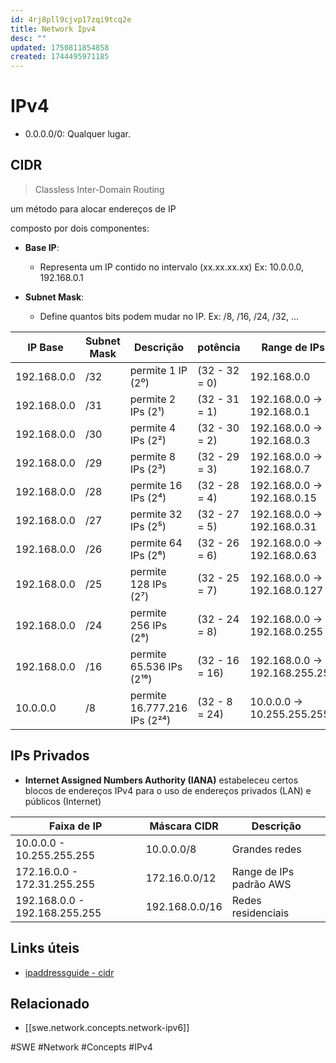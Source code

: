 ```yaml
---
id: 4rj8pll9cjvp17zqi9tcq2e
title: Network Ipv4
desc: ""
updated: 1750811854858
created: 1744495971185
---
```


# IPv4

- 0.0.0.0/0: Qualquer lugar.

## CIDR

> Classless Inter-Domain Routing

um método para alocar endereços de IP

composto por dois componentes:

- **Base IP**:

  - Representa um IP contido no intervalo (xx.xx.xx.xx) Ex: 10.0.0.0, 192.168.0.1

- **Subnet Mask**:

  - Define quantos bits podem mudar no IP. Ex: /8, /16, /24, /32, ...

| IP Base     | Subnet Mask | Descrição                    | potência       | Range de IPs                  |
| ----------- | ----------- | ---------------------------- | -------------- | ----------------------------- |
| 192.168.0.0 | /32         | permite 1 IP (2⁰)            | (32 - 32 = 0)  | 192.168.0.0                   |
| 192.168.0.0 | /31         | permite 2 IPs (2¹)           | (32 - 31 = 1)  | 192.168.0.0 → 192.168.0.1     |
| 192.168.0.0 | /30         | permite 4 IPs (2²)           | (32 - 30 = 2)  | 192.168.0.0 → 192.168.0.3     |
| 192.168.0.0 | /29         | permite 8 IPs (2³)           | (32 - 29 = 3)  | 192.168.0.0 → 192.168.0.7     |
| 192.168.0.0 | /28         | permite 16 IPs (2⁴)          | (32 - 28 = 4)  | 192.168.0.0 → 192.168.0.15    |
| 192.168.0.0 | /27         | permite 32 IPs (2⁵)          | (32 - 27 = 5)  | 192.168.0.0 → 192.168.0.31    |
| 192.168.0.0 | /26         | permite 64 IPs (2⁶)          | (32 - 26 = 6)  | 192.168.0.0 → 192.168.0.63    |
| 192.168.0.0 | /25         | permite 128 IPs (2⁷)         | (32 - 25 = 7)  | 192.168.0.0 → 192.168.0.127   |
| 192.168.0.0 | /24         | permite 256 IPs (2⁸)         | (32 - 24 = 8)  | 192.168.0.0 → 192.168.0.255   |
| 192.168.0.0 | /16         | permite 65.536 IPs (2¹⁶)     | (32 - 16 = 16) | 192.168.0.0 → 192.168.255.255 |
| 10.0.0.0    | /8          | permite 16.777.216 IPs (2²⁴) | (32 - 8 = 24)  | 10.0.0.0 → 10.255.255.255     |

## IPs Privados

- **Internet Assigned Numbers Authority (IANA)** estabeleceu certos blocos de endereços IPv4 para o uso de endereços privados (LAN) e públicos (Internet)

| Faixa de IP                   | Máscara CIDR   | Descrição               |
| ----------------------------- | -------------- | ----------------------- |
| 10.0.0.0 - 10.255.255.255     | 10.0.0.0/8     | Grandes redes           |
| 172.16.0.0 - 172.31.255.255   | 172.16.0.0/12  | Range de IPs padrão AWS |
| 192.168.0.0 - 192.168.255.255 | 192.168.0.0/16 | Redes residenciais      |

## Links úteis

- [ipaddressguide - cidr](https://www.ipaddressguide.com/cidr)

## Relacionado

- [[swe.network.concepts.network-ipv6]]

#SWE #Network #Concepts #IPv4
